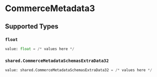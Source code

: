 # CommerceMetadata3


## Supported Types

### `float`

```python
value: float = /* values here */
```

### `shared.CommerceMetadataSchemasExtraData32`

```python
value: shared.CommerceMetadataSchemasExtraData32 = /* values here */
```

